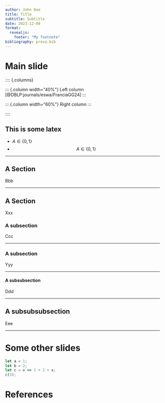 ```yaml
---
author: John Doe
title: Title
subtitle: Subtitle
date: 2023-12-04
format:
  revealjs: 
    footer: "My footnote"
bibliography: prova.bib
---
```


# Main slide

:::: {.columns}

::: {.column width="40%"}
Left column
[@DBLP:journals/eswa/FranciaGG24]
:::

::: {.column width="60%"}
Right column
:::

::::

## This is some latex

- $A \in \{0, 1\}$
- $$A \in \{0, 1\}$$

---

## A Section

Bbb

---

## A Section

Xxx

### A subsection

Ccc

---

### A subsection

Yyy

---

#### A subsubsection

Ddd

---

## A subsubsubsection

Eee

---

# Some other slides


```js
let a = 1;
let b = 2;
let c = x => 1 + 2 + x;
c(3);
```

# References